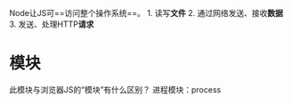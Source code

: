 Node让JS可==访问整个操作系统==。
	1. 读写**文件**
	2. 通过网络发送、接收**数据**
	3. 发送、处理HTTP**请求**


# 模块
此模块与浏览器JS的“模块”有什么区别？
进程模块：process